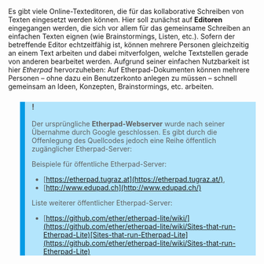 <!-- filename: 02_Schreiben_kurzer_Texte.md -->
<!-- title: Schreiben kurzer Texte -->

Es gibt viele Online-Texteditoren, die für das kollaborative Schreiben von Texten eingesetzt werden können. Hier soll zunächst auf **Editoren** eingegangen werden, die sich vor allem für das gemeinsame Schreiben an einfachen Texten eignen (wie Brainstormings, Listen, etc.). Sofern der betreffende Editor echtzeitfähig ist, können mehrere Personen gleichzeitig an einem Text arbeiten und dabei mitverfolgen, welche Textstellen gerade von anderen bearbeitet werden. Aufgrund seiner einfachen Nutzbarkeit ist hier *Etherpad* hervorzuheben: Auf Etherpad-Dokumenten können mehrere Personen – ohne dazu ein Benutzerkonto anlegen zu müssen – schnell gemeinsam an Ideen, Konzepten, Brainstormings, etc. arbeiten.

<blockquote style="background: #B3E5FC; border-left: 10px solid #039BE5">

### !

Der ursprüngliche **Etherpad-Webserver** wurde nach seiner Übernahme durch Google geschlossen. Es gibt durch die Offenlegung des Quellcodes jedoch eine Reihe öffentlich zugänglicher Etherpad-Server:

Beispiele für öffentliche Etherpad-Server:

- [https://etherpad.tugraz.at](https://etherpad.tugraz.at/),
- [http://www.edupad.ch](http://www.edupad.ch/)

Liste weiterer öffentlicher Etherpad-Server:

- [https://github.com/ether/etherpad-lite/wiki/](https://github.com/ether/etherpad-lite/wiki/Sites-that-run-Etherpad-Lite)[Sites-that-run-Etherpad-Lite](https://github.com/ether/etherpad-lite/wiki/Sites-that-run-Etherpad-Lite)

</blockquote>
